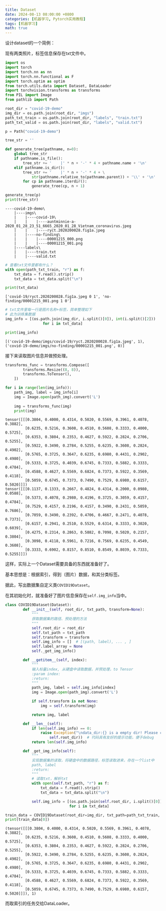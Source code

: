 ```yaml
---
title: Dataset
date: 2024-08-13 08:00:00 +0800
categories: [机器学习, Pytorch实用教程]
tags: [机器学习]
math: true
---
```


设计dataset的一个简例：

现有两类照片，标签信息保存在txt文件中。


```python
import os
import torch
import torch.nn as nn
import torch.nn.functional as F
import torch.optim as optim
from torch.utils.data import Dataset, DataLoader
import torchvision.transforms as transforms
from PIL import Image
from pathlib import Path
```


```python
root_dir = "covid-19-demo"
img_dir = os.path.join(root_dir, "imgs")
path_txt_train = os.path.join(root_dir, "labels", "train.txt")
path_txt_valid = os.path.join(root_dir, "labels", "valid.txt")
```


```python
p = Path("covid-19-demo")

tree_str = ''

def generate_tree(pathname, n=0):
    global tree_str
    if pathname.is_file():
        tree_str += '    |' * n + '-' * 4 + pathname.name + '\n'
    elif pathname.is_dir():
        tree_str += '    |' * n + '-' * 4 + \
            str(pathname.relative_to(pathname.parent)) + '\\' + '\n'
        for cp in pathname.iterdir():
            generate_tree(cp, n + 1)

generate_tree(p)
print(tree_str)
```

    ----covid-19-demo\
        |----imgs\
        |    |----covid-19\
        |    |    |----auntminnie-a-2020_01_28_23_51_6665_2020_01_28_Vietnam_coronavirus.jpeg
        |    |    |----ryct.2020200028.fig1a.jpeg
        |    |----no-finding\
        |    |    |----00001215_000.png
        |    |    |----00001215_001.png
        |----labels\
        |    |----train.txt
        |    |----valid.txt

    



```python
# 查看txt文件里都有什么？
with open(path_txt_train, "r") as f:
    txt_data = f.read().strip()
    txt_data = txt_data.split("\n")

print(txt_data)
```

    ['covid-19/ryct.2020200028.fig1a.jpeg 0 1', 'no-finding/00001215_001.png 1 0']



```python
# txt文件里每一行是图片名称+标签，简单整理如下
# 此为训练集数据
img_info = [(os.path.join(img_dir, i.split()[0]), int(i.split()[2]))
                 for i in txt_data]

print(img_info)
```

    [('covid-19-demo/imgs/covid-19/ryct.2020200028.fig1a.jpeg', 1), ('covid-19-demo/imgs/no-finding/00001215_001.png', 0)]


接下来读取图片信息并做预处理。


```python
transforms_func = transforms.Compose([
        transforms.Resize((8, 8)),
        transforms.ToTensor(),
    ])
```


```python
for i in range(len(img_info)):
    path_img, label = img_info[i]
    img = Image.open(path_img).convert('L')
    
    img = transforms_func(img)
    print(img)
```

    tensor([[[0.3804, 0.4000, 0.4314, 0.5020, 0.5569, 0.3961, 0.4078, 0.3882],
             [0.6235, 0.5216, 0.3608, 0.4510, 0.5608, 0.3333, 0.4000, 0.5725],
             [0.6353, 0.3804, 0.2353, 0.4627, 0.5922, 0.2824, 0.2706, 0.5255],
             [0.5922, 0.3490, 0.2784, 0.5255, 0.6235, 0.3608, 0.2824, 0.4902],
             [0.5765, 0.3725, 0.3647, 0.6235, 0.6980, 0.4431, 0.2902, 0.4980],
             [0.5333, 0.3725, 0.4039, 0.6745, 0.7333, 0.5882, 0.3333, 0.4784],
             [0.4588, 0.4627, 0.5569, 0.6824, 0.7373, 0.5922, 0.3569, 0.4118],
             [0.5059, 0.6745, 0.7373, 0.7490, 0.7529, 0.6980, 0.6157, 0.5020]]])
    tensor([[[0.1137, 0.1333, 0.2667, 0.4824, 0.4314, 0.2000, 0.0980, 0.0588],
             [0.5373, 0.4078, 0.2980, 0.4196, 0.3725, 0.3059, 0.4157, 0.4784],
             [0.7529, 0.4157, 0.2196, 0.4157, 0.3490, 0.2431, 0.5059, 0.7686],
             [0.7059, 0.3490, 0.2392, 0.4706, 0.4667, 0.2471, 0.4078, 0.7373],
             [0.6157, 0.2941, 0.2510, 0.5529, 0.6314, 0.3333, 0.3020, 0.6039],
             [0.4275, 0.2314, 0.2863, 0.5882, 0.7098, 0.5020, 0.2157, 0.3804],
             [0.3098, 0.4118, 0.5961, 0.7216, 0.7569, 0.6235, 0.4549, 0.3608],
             [0.3333, 0.6902, 0.8157, 0.8510, 0.8549, 0.8039, 0.7333, 0.5255]]])


这样，实际上一个Dataset需要具备的东西就准备好了。

基本思想是：根据索引，得到（图片）数据，和其分类标签。

据此，写出数据集自定义类`COVID19Dataset`。

在其初始化时，就准备好了图片信息保存在`self.img_info`当中。


```python
class COVID19Dataset(Dataset):
        def __init__(self, root_dir, txt_path, transform=None):
            """
            获取数据集的路径、预处理的方法
            """
            self.root_dir = root_dir
            self.txt_path = txt_path
            self.transform = transform
            self.img_info = []  # [(path, label), ... , ]
            self.label_array = None
            self._get_img_info()

        def __getitem__(self, index):
            """
            输入标量index, 从硬盘中读取数据，并预处理，to Tensor
            :param index:
            :return:
            """
            path_img, label = self.img_info[index]
            img = Image.open(path_img).convert('L')

            if self.transform is not None:
                img = self.transform(img)

            return img, label

        def __len__(self):
            if len(self.img_info) == 0:
                raise Exception("\ndata_dir:{} is a empty dir! Please checkout your path to images!".format(
                    self.root_dir))  # 代码具有友好的提示功能，便于debug
            return len(self.img_info)

        def _get_img_info(self):
            """
            实现数据集的读取，将硬盘中的数据路径，标签读取进来，存在一个list中
            path, label
            :return:
            """
            # 读取txt，解析txt
            with open(self.txt_path, "r") as f:
                txt_data = f.read().strip()
                txt_data = txt_data.split("\n")

            self.img_info = [(os.path.join(self.root_dir, i.split()[0]), int(i.split()[2]))
                             for i in txt_data]
```


```python
train_data = COVID19Dataset(root_dir=img_dir, txt_path=path_txt_train, transform=transforms_func)
print(train_data[0])
```

    (tensor([[[0.3804, 0.4000, 0.4314, 0.5020, 0.5569, 0.3961, 0.4078, 0.3882],
             [0.6235, 0.5216, 0.3608, 0.4510, 0.5608, 0.3333, 0.4000, 0.5725],
             [0.6353, 0.3804, 0.2353, 0.4627, 0.5922, 0.2824, 0.2706, 0.5255],
             [0.5922, 0.3490, 0.2784, 0.5255, 0.6235, 0.3608, 0.2824, 0.4902],
             [0.5765, 0.3725, 0.3647, 0.6235, 0.6980, 0.4431, 0.2902, 0.4980],
             [0.5333, 0.3725, 0.4039, 0.6745, 0.7333, 0.5882, 0.3333, 0.4784],
             [0.4588, 0.4627, 0.5569, 0.6824, 0.7373, 0.5922, 0.3569, 0.4118],
             [0.5059, 0.6745, 0.7373, 0.7490, 0.7529, 0.6980, 0.6157, 0.5020]]]), 1)


而取索引的任务交给DataLoader。
